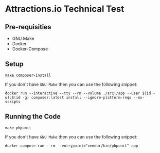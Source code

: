 # Attractions.io Technical Test

## Pre-requisities

* GNU Make
* Docker
* Docker-Compose

## Setup

```shell
make composer-install
```

If you don't have `GNU Make` then you can use the following snippet:
```shell
docker run --interactive --tty --rm --volume ./src:/app --user $(id -u):$(id -g) composer:latest install --ignore-platform-reqs --no-scripts
```

## Running the Code

```shell
make phpunit
```

If you don't have `GNU Make` then you can use the following snippet:
```shell
docker-compose run --rm --entrypoint="vendor/bin/phpunit" app
```
